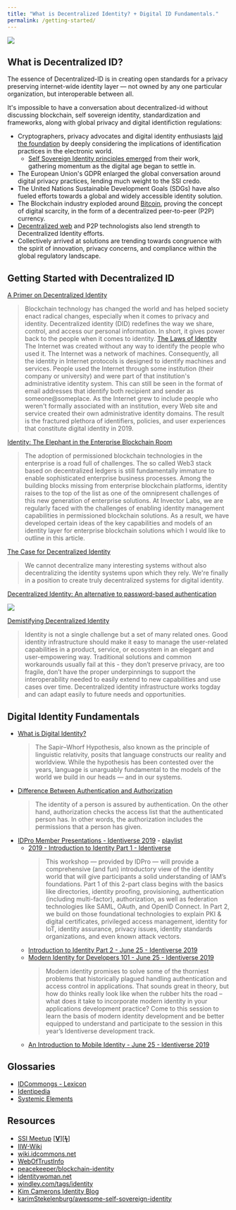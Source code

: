 ```yaml
---
title: "What is Decentralized Identity? + Digital ID Fundamentals."
permalink: /getting-started/
---
```


![](https://i.imgur.com/9KpJRDr.png)

## What is Decentralized ID?

The essence of Decentralized-ID is in creating open standards for a privacy preserving internet-wide identity layer — not owned by any one particular organization, but interoperable between all.

It's impossible to have a conversation about decentralized-id without discussing blockchain, self sovereign identity, standardization and frameworks, along with global privacy and digital identifiction regulations:


* Cryptographers, privacy advocates and digital identity enthusiasts <a href="/history/">laid the foundation</a> by deeply considering the implications of identification practices in the electronic world.
  * <a href="/literature/self-sovereign-identity/evolution-of-ssi/">Self Sovereign Identity principles emerged</a> from their work, gathering momentum as the digital age began to settle in.
* The European Union's GDPR enlarged the global conversation around digital privacy practices, lending much weight to the SSI credo.
* The United Nations Sustainable Development Goals (SDGs) have also fueled efforts towards a global and widely accessible identity solution.
* The Blockchain industry exploded around <a href="https://bitcoinfo.xyz">Bitcoin</a>, proving the concept of digital scarcity, in the form of a decentralized peer-to-peer (P2P) currency.
* <a href="https://sourcecrypto.pub/decentralized-web/">Decentralized web</a> and P2P technologists also lend strength to Decentralized Identity efforts.
* Collectively arrived at solutions are trending towards congruence with the spirit of innovation, privacy concerns, and compliance within the global regulatory landscape.

## Getting Started with Decentralized ID

[A Primer on Decentralized Identity](https://selfkey.org/a-primer-on-decentralized-identity/)
  > Blockchain technology has changed the world and has helped society enact radical changes, especially when it comes to privacy and identity. Decentralized identity (DID) redefines the way we share, control, and access our personal information. In short, it gives power back to the people when it comes to identity.
[The Laws of Identity](http://www.windley.com/archives/2019/01/the_laws_of_identity.shtml)
  > The Internet was created without any way to identify the people who used it. The Internet was a network of machines. Consequently, all the identity in Internet protocols is designed to identify machines and services. People used the Internet through some institution (their company or university) and were part of that institution's administrative identity system. This can still be seen in the format of email addresses that identify both recipient and sender as someone@someplace. As the Internet grew to include people who weren't formally associated with an institution, every Web site and service created their own administrative identity domains. The result is the fractured plethora of identifiers, policies, and user experiences that constitute digital identity in 2019.

[Identity: The Elephant in the Enterprise Blockchain Room](https://hackernoon.com/identity-the-elephant-in-the-enterprise-blockchain-room-6f31ed8d4132)
  > The adoption of permissioned blockchain technologies in the enterprise is a road full of challenges. The so called Web3 stack based on decentralized ledgers is still fundamentally immature to enable sophisticated enterprise business processes. Among the building blocks missing from enterprise blockchain platforms, identity raises to the top of the list as one of the omnipresent challenges of this new generation of enterprise solutions. At Invector Labs, we are regularly faced with the challenges of enabling identity management capabilities in permissioned blockchain solutions. As a result, we have developed certain ideas of the key capabilities and models of an identity layer for enterprise blockchain solutions which I would like to outline in this article.

[The Case for Decentralized Identity](https://www.windley.com/archives/2017/08/the_case_for_decentralized_identity.shtml)
  > We cannot decentralize many interesting systems without also decentralizing the identity systems upon which they rely. We're finally in a position to create truly decentralized systems for digital identity.

[Decentralized Identity: An alternative to password-based authentication](https://www.ibm.com/blogs/blockchain/2018/10/decentralized-identity-an-alternative-to-password-based-authentication/)

[![](https://i.imgur.com/7asRg1y.png)](https://www.gsma.com/identity/wp-content/uploads/2019/11/MWCA-19-ID-seminar-Microsoft-presentation-final.pdf)

[Demistifying Decentralized Identity](https://medium.com/3box/demystifying-digital-id-6ec413b129ac)
  > Identity is not a single challenge but a set of many related ones. Good identity infrastructure should make it easy to manage the user-related capabilities in a product, service, or ecosystem in an elegant and user-empowering way. Traditional solutions and common workarounds usually fail at this - they don’t preserve privacy, are too fragile, don’t have the proper underpinnings to support the interoperability needed to easily extend to new capabilities and use cases over time. Decentralized identity infrastructure works togday and can adapt easily to future needs and opportunities.


## Digital Identity Fundamentals

* [What is Digital Identity?](https://medium.com/humanizing-the-singularity/what-is-digital-identity-c77983c03306)
  > The Sapir–Whorf Hypothesis, also known as the principle of linguistic relativity, posits that language constructs our reality and worldview. While the hypothesis has been contested over the years, language is unarguably fundamental to the models of the world we build in our heads — and in our systems.
* [Difference Between Authentication and Authorization](https://techdifferences.com/difference-between-authentication-and-authorization.html)
  > The identity of a person is assured by authentication. On the other hand, authorization checks the access list that the authenticated person has. In other words, the authorization includes the permissions that a person has given.
* [IDPro Member Presentations - Identiverse 2019](https://idpro.org/member-present) - [playlist](https://www.youtube.com/playlist?list=PLpKq7xRiIHaTDwAqpIU1UYpKZY03tfTMf)
  * [2019 - Introduction to Identity Part 1 - Identiverse](https://www.youtube.com/watch?v=T5w1EXqMqR0&list=PLpKq7xRiIHaTDwAqpIU1UYpKZY03tfTMf&index=5&t=0s)
    > This workshop — provided by IDPro — will provide a comprehensive (and fun) introductory view of the identity world that will give participants a solid understanding of IAM’s foundations. Part 1 of this 2-part class begins with the basics like directories, identity proofing, provisioning, authentication (including multi-factor), authorization, as well as federation technologies like SAML, OAuth, and OpenID Connect. In Part 2, we build on those foundational technologies to explain PKI & digital certificates, privileged access management, identity for IoT, identity assurance, privacy issues, identity standards organizations, and even known attack vectors.
  * [Introduction to Identity Part 2 - June 25 - Identiverse 2019](https://www.youtube.com/watch?v=zxKRUXmTLJs)
  * [Modern Identity for Developers 101 - June 25 - Identiverse 2019](https://www.youtube.com/watch?v=kWpqFWz_9II)
    > Modern identity promises to solve some of the thorniest problems that historically plagued handling authentication and access control in applications. That sounds great in theory, but how do thinks really look like when the rubber hits the road – what does it take to incorporate modern identity in your applications development practice? Come to this session to learn the basis of modern identity development and be better equipped to understand and participate to the session in this year’s Identiverse development track.
  * [An Introduction to Mobile Identity - June 25 - Identiverse 2019](https://www.youtube.com/watch?v=25qiVyZEZOg&list=PLpKq7xRiIHaTDwAqpIU1UYpKZY03tfTMf&index=18)


## Glossaries

* [IDCommongs - Lexicon](http://wiki.idcommons.org/Lexicon)
* [Identipedia](http://wiki.idcommons.org/Identipedia)
* [Systemic Elements](http://wiki.idcommons.org/Systemic_Elements)

## Resources

* [SSI Meetup](http://ssimeetup.org/) [[**V**](https://www.youtube.com/channel/UCSqSTlKdbbCM1muGOhDa3Og)][[**ϟ**](https://www.slideshare.net/SSIMeetup/presentations/)] 
* [IIW-Wiki](https://iiw.idcommons.net/Main_Page)
* [wiki.idcommons.net](http://wiki.idcommons.net/Main_Page)
* [WebOfTrustInfo](https://github.com/WebOfTrustInfo/)
* [peacekeeper/blockchain-identity](https://github.com/peacekeeper/blockchain-identity)
* [identitywoman.net](https://identitywoman.net/)
* [windley.com/tags/identity](http://www.windley.com/tags/identity.shtml)
* [Kim Camerons Identity Blog](https://identityblog.com)
* [karimStekelenburg/awesome-self-sovereign-identity](https://github.com/karimStekelenburg/awesome-self-sovereign-identity)
